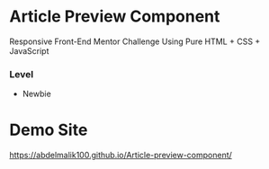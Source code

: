 # Article Preview Component

Responsive Front-End Mentor Challenge Using Pure HTML + CSS + JavaScript

### Level

- Newbie

# Demo Site
https://abdelmalik100.github.io/Article-preview-component/
